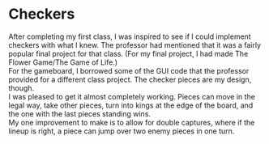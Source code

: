 # Checkers

After completing my first class, I was inspired to see if I could implement checkers with what I knew. The professor had mentioned that it was a fairly popular final project for that class. (For my final project, I had made The Flower Game/The Game of Life.)<br />
For the gameboard, I borrowed some of the GUI code that the professor provided for a different class project. The checker pieces are my design, though.<br />
I was pleased to get it almost completely working. Pieces can move in the legal way, take other pieces, turn into kings at the edge of the board, and the one with the last pieces standing wins.<br />
My one improvement to make is to allow for double captures, where if the lineup is right, a piece can jump over two enemy pieces in one turn.
